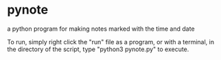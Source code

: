 # pynote
a python program for making notes marked with the time and date

To run, simply right click the "run" file as a program, or with a terminal, in the directory of the script, type "python3 pynote.py" to execute.

